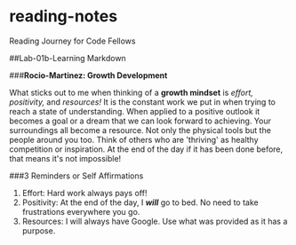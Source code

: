 # reading-notes
Reading Journey for Code Fellows


##Lab-01b-Learning Markdown

###**Rocio-Martinez: Growth Development**

What sticks out to me when thinking of a **growth mindset** is 
*effort, positivity,* and *resources!*
It is the constant work we put in when trying to reach a state of  understanding. When applied to a positive outlook it becomes a goal or a dream that we can look forward to achieving. Your surroundings all become a resource. Not only the physical tools but the people around you too. Think of others who are 'thriving' as healthy competition or inspiration. At the end of the day if it has been done before, that means it's not impossible! 

###3 Reminders or Self Affirmations

1. Effort: Hard work always pays off!
2. Positivity: At the end of the day, I ***will*** go to bed. No need to take frustrations everywhere you go.
3. Resources: I will always have Google. Use what was provided as it has a purpose.
